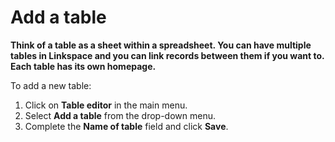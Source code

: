 

# Add a table

**Think of a table as a sheet within a spreadsheet. You can have multiple tables in Linkspace and you can link records between them if you want to. Each table has its own homepage.**

To add a new table:

1. Click on&nbsp;**Table editor**&nbsp;in the main menu.
2. Select&nbsp;**Add a table**&nbsp;from the drop-down menu.
3. Complete the&nbsp;**Name of table**&nbsp;field and click&nbsp;**Save**.